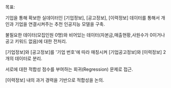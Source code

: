 목표:

기업을 통해 확보한 실데이터인 [기업정보], [공고정보], [이력정보] 데이터를 통해서 개인과 기업을 연결시켜주는 추천 인공지능 모델을 구축. 

불필요한 데이터(모집인원 0명)와 비어있는 데이터(자본금,매출현황,사원수가 0이거나 공고 키워드 없음)에 대한 전처리.



[기업정보]와 [공고정보]를 '기업 번호'에 따라 매칭시켜 [기업공고정보]와 [이력정보] 2개의 데이터로 분리.



서로에 대한 적합성 점수를 부여하는 회귀(Regression) 문제로 접근.

[이력정보] 내의 과거 경력을 기반으로 적합성을 논의.


